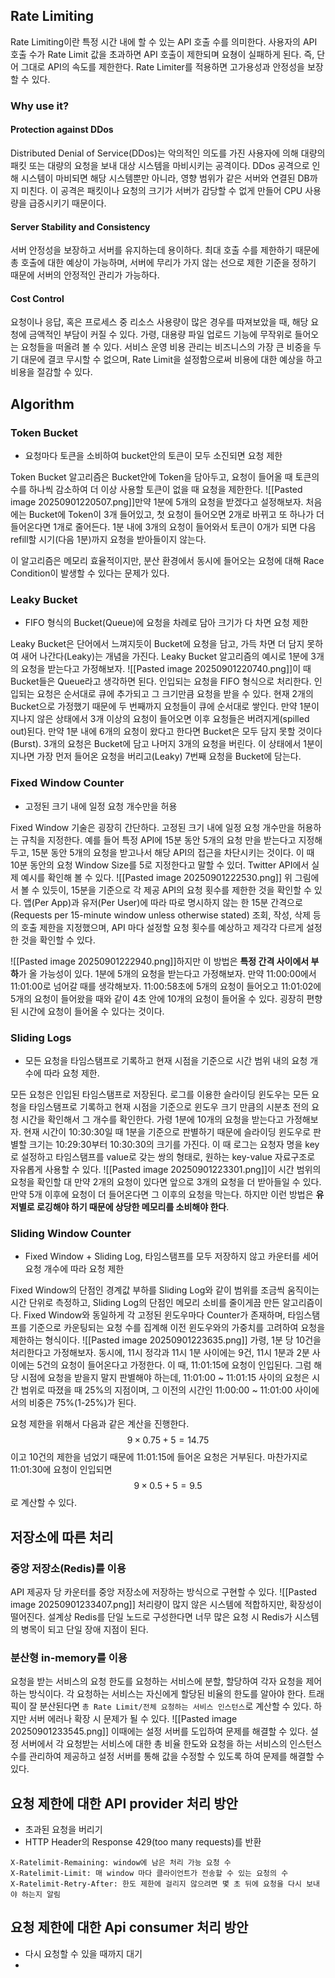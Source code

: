 ## Rate Limiting

Rate Limiting이란 특정 시간 내에 할 수 있는 API 호출 수를 의미한다. 사용자의 API 호출 수가 Rate Limit 값을 초과하면 API 호출이 제한되며 요쳥이 실패하게 된다. 즉, 단어 그대로 API의 속도를 제한한다. Rate Limiter를 적용하면 고가용성과 안정성을 보장할 수 있다.

### Why use it?

#### Protection against DDos
Distributed Denial of Service(DDos)는 악의적인 의도를 가진 사용자에 의해 대량의 패킷 또는 대량의 요청을 보내 대상 시스템을 마비시키는 공격이다. DDos 공격으로 인해 시스템이 마비되면 해당 시스템뿐만 아니라, 영향 범위가 같은 서버와 연결된 DB까지 미친다.
이 공격은 패킷이나 요청의 크기가 서버가 감당할 수 없게 만들어 CPU 사용량을 급증시키기 때문이다.

#### Server Stability and Consistency
서버 안정성을 보장하고 서버를 유지하는데 용이하다. 최대 호출 수를 제한하기 때문에 총 호출에 대한 예상이 가능하며, 서버에 무리가 가지 않는 선으로 제한 기준을 정하기 때문에 서버의 안정적인 관리가 가능하다.

#### Cost Control
요청이나 응답, 혹은 프로세스 중 리소스 사용량이 많은 경우를 따져보았을 때, 해당 요청에 금액적인 부담이 커질 수 있다. 가령, 대용량 파일 업로드 기능에 무작위로 들어오는 요청들을 떠올려 볼 수 있다. 서비스 운영 비용 관리는 비즈니스의 가장 큰 비중을 두기 대문에 결코 무시할 수 없으며, Rate Limit을 설정함으로써 비용에 대한 예상을 하고 비용을 절감할 수 있다.

## Algorithm

### Token Bucket
- 요청마다 토큰을 소비하여 bucket안의 토큰이 모두 소진되면 요청 제한

Token Bucket 알고리즘은 Bucket안에 Token을 담아두고, 요청이 들어올 때 토큰의 수를 하나씩 감소하여 더 이상 사용할 토큰이 없을 때 요청을 제한한다.
![[Pasted image 20250901220507.png]]만약 1분에 5개의 요청을 받겠다고 설정해보자. 처음에는 Bucket에 Token이 3개 들어있고, 첫 요청이 들어오면 2개로 바뀌고 또 하나가 더 들어온다면 1개로 줄어든다. 1분 내에 3개의 요청이 들어와서 토큰이 0개가 되면 다음 refill할 시기(다음 1분)까지 요청을 받아들이지 않는다.

이 알고리즘은 메모리 효율적이지만, 분산 환경에서 동시에 들어오는 요청에 대해 Race Condition이 발생할 수 있다는 문제가 있다.

### Leaky Bucket
- FIFO 형식의 Bucket(Queue)에 요청을 차례로 담아 크기가 다 차면 요청 제한

Leaky Bucket은 단어에서 느껴지듯이 Bucket에 요청을 담고, 가득 차면 더 담지 못하여 새어 나간다(Leaky)는 개념을 가진다.
Leaky Bucket 알고리즘의 예시로 1분에 3개의 요청을 받는다고 가정해보자.
![[Pasted image 20250901220740.png]]이 때 Bucket들은 Queue라고 생각하면 된다. 인입되는 요청을 FIFO 형식으로 처리한다.
인입되는 요청은 순서대로 큐에 추가되고 그 크기만큼 요청을 받을 수 있다. 현재 2개의 Bucket으로 가정했기 때문에 두 번째까지 요청들이 큐에 순서대로 쌓인다. 만약 1분이 지나지 않은 상태에서 3개 이상의 요청이 들어오면 이후 요청들은 버려지게(spilled out)된다. 만약 1분 내에 6개의 요청이 왔다고 한다면 Bucket은 모두 담지 못할 것이다(Burst). 3개의 요청은 Bucket에 담고 나머지 3개의 요청을 버린다. 이 상태에서 1분이 지나면 가장 먼저 들어온 요청을 버리고(Leaky) 7번째 요청을 Bucket에 담는다.

### Fixed Window Counter
- 고정된 크기 내에 일정 요청 개수만을 허용

Fixed Window 기술은 굉장히 간단하다. 고정된 크기 내에 일정 요청 개수만을 허용하는 규칙을 지정한다.
예를 들어 특정 API에 15분 동안 5개의 요청 만을 받는다고 지정해두고, 15분 동안 5개의 요청을 받고나서 해당 API의 접근을 차단시키는 것이다. 이 때 10분 동안의 요청 Window Size를 5로 지정한다고 말할 수 있더.
Twitter API에서 실제 예시를 확인해 볼 수 있다.
![[Pasted image 20250901222530.png]]
위 그림에서 볼 수 있듯이, 15분을 기준으로 각 제공 API의 요청 횟수를 제한한 것을 확인할 수 있다.
앱(Per App)과 유저(Per User)에 따라 따로 명시하지 않는 한 15분 간격으로(Requests per 15-minute window unless otherwise stated) 조회, 작성, 삭제 등의 호출 제한을 지정했으며, API 마다 설정할 요청 횟수를 예상하고 제각각 다르게 설정한 것을 확인할 수 있다.

![[Pasted image 20250901222940.png]]하지만 이 방법은 **특정 간격 사이에서 부하**가 올 가능성이 있다.
1분에 5개의 요청을 받는다고 가정해보자. 만약 11:00:00에서 11:01:00로 넘어갈 때를 생각해보자. 11:00:58초에 5개의 요청이 들어오고 11:01:02에 5개의 요청이 들어왔을 때와 같이 4초 안에 10개의 요청이 들어올 수 있다. 굉장히 편향된 시간에 요청이 들어올 수 있다는 것이다.

### Sliding Logs
- 모든 요청을 타임스탬프로 기록하고 현재 시점을 기준으로 시간 범위 내의 요청 개수에 따라 요청 제한.

모든 요청은 인입된 타임스탬프로 저장된다. 로그를 이용한 슬라이딩 윈도우는 모든 요청을 타임스탬프로 기록하고 현재 시점을 기준으로 윈도우 크기 만큼의 시분초 전의 요청 시간을 확인해서 그 개수를 확인한다.
가령 1분에 10개의 요청을 받는다고 가정해보자. 현재 시간이 10:30:30일 때 1분을 기준으로 판별하기 때문에 슬라이딩 윈도우로 판별할 크기는 10:29:30부터 10:30:30의 크기를 가진다. 이 때 로그는 요청자 명을 key로 설정하고 타임스탬프를 value로 갖는 쌍의 형태로, 원하는 key-value 자료구조로 자유롭게 사용할 수 있다.
![[Pasted image 20250901223301.png]]이 시간 범위의 요청을 확인할 대 만약 2개의 요청이 있다면 앞으로 3개의 요청을 더 받아들일 수 있다.
만약 5개 이후에 요청이 더 들어온다면 그 이후의 요청을 막는다. 하지만 이런 방법은 **유저별로 로깅해야 하기 때문에 상당한 메모리를 소비해야 한다**.

### Sliding Window Counter
- Fixed Window + Sliding Log, 타임스탬프를 모두 저장하지 않고 카운터를 세어 요청 개수에 따라 요청 제한

Fixed Window의 단점인 경계값 부하를 Sliding Log와 같이 범위를 조금씩 움직이는 시간 단위로 측정하고, Sliding Log의 단점인 메모리 소비를 줄이게끔 만든 알고리즘이다.
Fixed Window와 동일하게 각 고정된 윈도우마다 Counter가 존재하며, 타임스탬프를 기준으로 카운팅되는 요청 수를 집계해 이전 윈도우와의 가중치를 고려하여 요청을 제한하는 형식이다.
![[Pasted image 20250901223635.png]]
가령, 1분 당 10건을 처리한다고 가정해보자. 동시에, 11시 정각과 11시 1분 사이에는 9건, 11시 1분과 2분 사이에는 5건의 요청이 들어온다고 가정한다.
이 때, 11:01:15에 요청이 인입된다. 그럼 해당 시점에 요청을 받을지 말지 판별해야 하는데, 11:01:00 ~ 11:01:15 사이의 요청은 시간 범위로 따졌을 때 25%의 지점이며, 그 이전의 시간인 11:00:00 ~ 11:01:00 사이에서의 비중은 75%(1-25%)가 된다.

요청 제한을 위해서 다음과 같은 계산을 진행한다.
$$9 \times 0.75 + 5 = 14.75 $$이고 10건의 제한을 넘었기 때문에 11:01:15에 들어온 요청은 거부된다.
마찬가지로  11:01:30에 요청이 인입되면 $$ 9 \times 0.5 + 5 = 9.5 $$로 계산할 수 있다.

## 저장소에 따른 처리

### 중앙 저장소(Redis)를 이용
API 제공자 당 카운터를 중앙 저장소에 저장하는 방식으로 구현할 수 있다.
![[Pasted image 20250901233407.png]]
처리량이 많지 않은 시스템에 적합하지만, 확장성이 떨어진다.
설계상 Redis를 단일 노드로 구성한다면 너무 많은 요청 시 Redis가 시스템의 병목이 되고 단일 장애 지점이 된다.

### 분산형 in-memory를 이용
요청을 받는 서비스의 요청 한도를 요청하는 서비스에 분할, 할당하여 각자 요청을 제어하는 방식이다.
각 요청하는 서비스는 자신에게 할당된 비율의 한도를 알아야 한다.
트래픽이 잘 분산된다면 `총 Rate Limit/전체 요청하는 서비스 인스턴스`로 계산할 수 있다. 하지만 서버 에러나 확장 시 문제가 될 수 있다.
![[Pasted image 20250901233545.png]]
이때에는 설정 서버를 도입하여 문제를 해결할 수 있다.
설정 서버에서 각 요청받는 서비스에 대한 총 비율 한도와 요청을 하는 서비스의 인스턴스 수를 관리하여 제공하고 설정 서버를 통해 값을 수정할 수 있도록 하여 문제를 해결할 수 있다.

## 요청 제한에 대한 API provider 처리 방안

- 초과된 요청을 버리기
- HTTP Header의 Response 429(too many requests)를 반환

```
X-Ratelimit-Remaining: window에 남은 처리 가능 요청 수
X-Ratelimit-Limit: 매 window 마다 클라이언트가 전송할 수 있는 요청의 수
X-Ratelimit-Retry-After: 한도 제한에 걸리지 않으려면 몇 초 뒤에 요청을 다시 보내야 하는지 알림
```

## 요청 제한에 대한 Api consumer 처리 방안

- 다시 요청할 수 있을 때까지 대기
- 